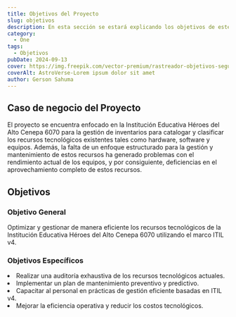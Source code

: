 ```yaml
---
title: Objetivos del Proyecto
slug: objetivos
description: En esta sección se estará explicando los objetivos de este proyecto
category:
  - One
tags:
  - Objetivos
pubDate: 2024-09-13
cover: https://img.freepik.com/vector-premium/rastreador-objetivos-seguimiento-proyectos-hombre-negocios-pisa-casilla-verificacion-lista-verificacion-avanzar-objetivo-progresion-principio-exito-finalizacion-tareas-finalizar-proyecto-desarrollo-o-mejora_458444-1805.jpg
coverAlt: AstroVerse-Lorem ipsum dolor sit amet
author: Gerson Sahuma
---
```


## Caso de negocio del Proyecto

El proyecto se encuentra enfocado en la Institución Educativa Héroes del Alto Cenepa 6070 para la gestión de inventarios para catalogar y clasificar los recursos tecnológicos existentes tales como hardware, software y equipos. Además, la falta de un enfoque estructurado para la gestión y mantenimiento de estos recursos ha generado problemas con el rendimiento actual de los equipos, y por consiguiente, deficiencias en el aprovechamiento completo de estos recursos.

## Objetivos

### Objetivo General

Optimizar y gestionar de manera eficiente los recursos tecnológicos de la Institución Educativa Héroes del Alto Cenepa 6070 utilizando el marco ITIL v4.

### Objetivos Específicos

<li>Realizar una auditoría exhaustiva de los recursos tecnológicos actuales.</li>
<li>Implementar un plan de mantenimiento preventivo y predictivo.</li>
<li>Capacitar al personal en prácticas de gestión eficiente basadas en ITIL v4.</li>
<li>Mejorar la eficiencia operativa y reducir los costos tecnológicos.</li>


